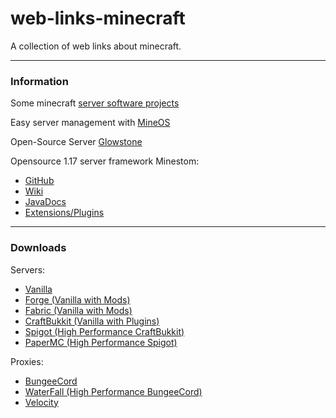 # web-links-minecraft
A collection of web links about minecraft.
***
### Information
Some minecraft [server software projects](https://www.spigotmc.org/wiki/what-is-spigot-craftbukkit-bukkit-vanilla-forg/)

Easy server management with [MineOS](https://minecraft.codeemo.com/)

Open-Source Server [Glowstone](https://www.glowstone.net/)

Opensource 1.17 server framework Minestom:
- [GitHub](https://github.com/Minestom/Minestom)
- [Wiki](https://wiki.minestom.com/)
- [JavaDocs](https://minestom.github.io/Minestom/index.html)
- [Extensions/Plugins](https://package.krystilize.com/extensions)

***
### Downloads

Servers:
* [Vanilla](https://getbukkit.org/download/vanilla)
* [Forge (Vanilla with Mods)](https://files.minecraftforge.net/)
* [Fabric (Vanilla with Mods)](https://fabricmc.net/)
* [CraftBukkit (Vanilla with Plugins)](https://getbukkit.org/download/craftbukkit)
* [Spigot (High Performance CraftBukkit)](https://getbukkit.org/download/spigot)
* [PaperMC (High Performance Spigot)](https://papermc.io/downloads)

Proxies:
* [BungeeCord](https://ci.md-5.net/job/BungeeCord/)
* [WaterFall (High Performance BungeeCord)](https://papermc.io/downloads#Waterfall)
* [Velocity](https://velocitypowered.com/downloads)
